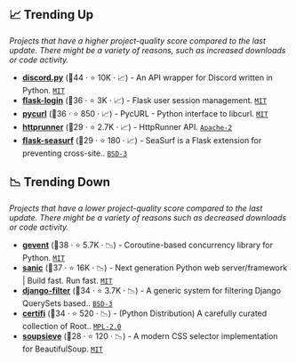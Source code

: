 ## 📈 Trending Up

_Projects that have a higher project-quality score compared to the last update. There might be a variety of reasons, such as increased downloads or code activity._

- <b><a href="https://github.com/Rapptz/discord.py">discord.py</a></b> (🥇44 ·  ⭐ 10K · 📈) - An API wrapper for Discord written in Python. <code><a href="http://bit.ly/34MBwT8">MIT</a></code>
- <b><a href="https://github.com/maxcountryman/flask-login">flask-login</a></b> (🥈36 ·  ⭐ 3K · 📈) - Flask user session management. <code><a href="http://bit.ly/34MBwT8">MIT</a></code> <code><img src="https://flask.palletsprojects.com/en/1.1.x/_static/flask-icon.png" style="display:inline;" width="13" height="13"></code>
- <b><a href="https://github.com/pycurl/pycurl">pycurl</a></b> (🥈36 ·  ⭐ 850 · 📈) - PycURL - Python interface to libcurl. <code><a href="http://bit.ly/34MBwT8">MIT</a></code>
- <b><a href="https://github.com/httprunner/httprunner">httprunner</a></b> (🥈29 ·  ⭐ 2.7K · 📈) - HttpRunner API. <code><a href="http://bit.ly/3nYMfla">Apache-2</a></code>
- <b><a href="https://github.com/maxcountryman/flask-seasurf">flask-seasurf</a></b> (🥈29 ·  ⭐ 180 · 📈) - SeaSurf is a Flask extension for preventing cross-site.. <code><a href="http://bit.ly/3aKzpTv">BSD-3</a></code> <code><img src="https://flask.palletsprojects.com/en/1.1.x/_static/flask-icon.png" style="display:inline;" width="13" height="13"></code>

## 📉 Trending Down

_Projects that have a lower project-quality score compared to the last update. There might be a variety of reasons such as decreased downloads or code activity._

- <b><a href="https://github.com/gevent/gevent">gevent</a></b> (🥇38 ·  ⭐ 5.7K · 📉) - Coroutine-based concurrency library for Python. <code><a href="http://bit.ly/34MBwT8">MIT</a></code>
- <b><a href="https://github.com/sanic-org/sanic">sanic</a></b> (🥈37 ·  ⭐ 16K · 📉) - Next generation Python web server/framework | Build fast. Run fast. <code><a href="http://bit.ly/34MBwT8">MIT</a></code>
- <b><a href="https://github.com/carltongibson/django-filter">django-filter</a></b> (🥇34 ·  ⭐ 3.7K · 📉) - A generic system for filtering Django QuerySets based.. <code><a href="http://bit.ly/3aKzpTv">BSD-3</a></code> <code><img src="https://static.djangoproject.com/img/icon-touch.e4872c4da341.png" style="display:inline;" width="13" height="13"></code>
- <b><a href="https://github.com/certifi/python-certifi">certifi</a></b> (🥈34 ·  ⭐ 520 · 📉) - (Python Distribution) A carefully curated collection of Root.. <code><a href="http://bit.ly/3postzC">MPL-2.0</a></code>
- <b><a href="https://github.com/facelessuser/soupsieve">soupsieve</a></b> (🥈28 ·  ⭐ 120 · 📉) - A modern CSS selector implementation for BeautifulSoup. <code><a href="http://bit.ly/34MBwT8">MIT</a></code>

